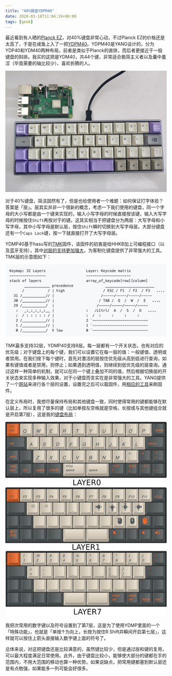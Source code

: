 ```yaml
---
title: "40%键盘YDPM40"
date: 2020-03-18T11:04:19+08:00
tags: [geek]
---
```


最近看到有人晒的[Planck EZ](https://ergodox-ez.com/pages/planck)，对40%键盘非常心动，不过Planck EZ的价格还是太高了，于是在咸鱼上入了一把[YDPM40](http://help.ydkb.io/doku.php?id=keyboards:ydpm40)。YDPM40是YANG设计的，分为YDP40和YDM40两种布局，前者是类似于Planck的直排，而后者更接近于一般键盘的斜排。我买的这把是YDM40，共44个键，非常适合极简主义者以及囊中羞涩（毕竟需要的轴比较少）、喜欢折腾的人。

![YDPM40](ydpm40.jpg)

对于40%键盘，简洁固然有了，但是也给使用者一个难题：如何保证打字体验？答案是「层」。层其实并非一个很新的概念，考虑一下我们使用的键盘，同一个字母的大小写都是由一个键来实现的，输入小写字母的时候直接按该键，输入大写字母的时候按住`Shift`再按对于的键。这其实相当于把键盘分为两层：大写字母和小写字母，其中小写字母是默认层，按住`Shift`瞬时切换到大写字母层。大部分键盘还有一个`Caps Lock`键，按一下就直接打开了大写字母层。


YDMP40基于hasu写的[TMK](https://geekhack.org/index.php?topic=41989.0)固件，该固件的初衷是给HHKB加上可编程接口（以及蓝牙支持），其中[对层的支持更加强大](https://github.com/tmk/tmk_keyboard/wiki/Keymap)，为客制化键盘提供了非常强大的工具。TMK层的示意图如下：

![TMK Layers](tmk_layers.jpg)

TMK最多支持32层，YDMP40支持8层。每一层都有一个开关状态，也有对应的优先级；对于键盘上的每个键，我们可以设置它在每一层的值：一般键值、透明或者禁用。在我们按下每个键时，首先对激活的层按住优先级从高到低进行查询，如果有键值或者是禁用，则停止；如果遇到透明值，则继续到低优先级的层查询。通过这样一种简单的机制，就可以在同一个键上叠加不同的值，然后根据切换层的开关状态来实现多种输入效果，对于小键盘而言实在是非常强大的工具。YANG提供了一个[网站](http://ydkb.io/)来进行各个层的设置，设置完之后可以载固件，用[相应的工具](http://help.ydkb.io/doku.php?id=bootloader:boothid)来刷固件。

在定义布局时，我想尽量保持布局和其他键盘一致，同时使得常用的键都能够在默认层上，所以复用了很多的键（比如单按左空格就是空格，长按或与其他键组合就是开启第7层），这是我的[键盘布局](http://mrw.so/4G1oNZ)：

![My Layers](layers.jpg)

我把次常用的数字键以及符号设置到了第7层，这是为了使用YDMP里面的一个「特殊功能」，也就是「单按↑为向上，长按为按住R Shift并瞬间开启第七层」，这样就可以按住上箭头直接输入数字键上面的符号了。

总体来说，对这把键盘还是比较满意的，虽然键比较少，但是通过层和键的复用，可以最大程度满足日常使用。此外，由于键盘比较小，能够使大部分的键都在手的范围内，不用大范围的移动也算一种优势。如果说缺点，把常用键都塞到默认层还是有点勉强，如果能多一列可能会好很多。
